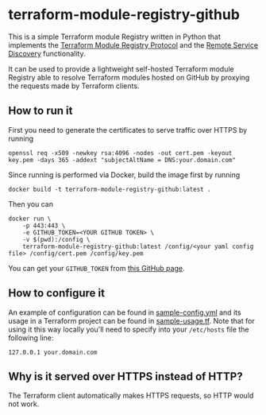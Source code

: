 
# terraform-module-registry-github

This is a simple Terraform module Registry written in Python that implements the [Terraform Module Registry Protocol](https://developer.hashicorp.com/terraform/internals/module-registry-protocol)
and the [Remote Service Discovery](https://developer.hashicorp.com/terraform/internals/remote-service-discovery) 
functionality.

It can be used to provide a lightweight self-hosted Terraform module Registry able to resolve Terraform modules hosted 
on GitHub by proxying the requests made by Terraform clients.

## How to run it
First you need to generate the certificates to serve traffic over HTTPS by running
```
openssl req -x509 -newkey rsa:4096 -nodes -out cert.pem -keyout key.pem -days 365 -addext "subjectAltName = DNS:your.domain.com" 
```
Since running is performed via Docker, build the image first by running
```
docker build -t terraform-module-registry-github:latest .
```
Then you can 
```
docker run \
    -p 443:443 \
    -e GITHUB_TOKEN=<YOUR GITHUB TOKEN> \
    -v $(pwd):/config \
    terraform-module-registry-github:latest /config/<your yaml config file> /config/cert.pem /config/key.pem
```
You can get your `GITHUB_TOKEN` from [this GitHub page](https://github.com/settings/tokens).

## How to configure it
An example of configuration can be found in [sample-config.yml](examples/sample-config.yml) and its usage in a Terraform
project can be found in [sample-usage.tf](examples/sample-usage.tf).
Note that for using it this way locally you'll need to specify into your `/etc/hosts` file the following line:
```
127.0.0.1 your.domain.com
```

## Why is it served over HTTPS instead of HTTP?
The Terraform client automatically makes HTTPS requests, so HTTP would not work.